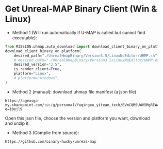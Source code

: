 

# Get Unreal-MAP Binary Client (Win & Linux)

- Method 1 (Will run automatically if U-MAP is called but cannot find executable): 
``` python 
from MISSION.uhmap.auto_download import download_client_binary_on_platform
download_client_binary_on_platform(
    desired_path="./UnrealHmapBinary/Version3.5/LinuxNoEditor/UHMP.sh", 
    # desired_path="./UnrealHmapBinary/Version3.5/LinuxNoEditor/UHMP.exe", 
    desired_version="3.5", 
    is_render_client=True,
    platform="Linux",
    # platform="Windows",
)
```

- Method 2 (manual): download uhmap file manifest (a json file)
```
https://ageasga-my.sharepoint.com/:u:/g/personal/fuqingxu_yiteam_tech/EVmCQMSUWV5MgREWaxiz_GoBalBRV3DWBU3ToSJ5OTQaLQ?e=I8yjl9
```
Open this json file, choose the version and platform you want, download and unzip it.


- Method 3 (Compile from source): 
```
https://github.com/binary-husky/unreal-map
```
